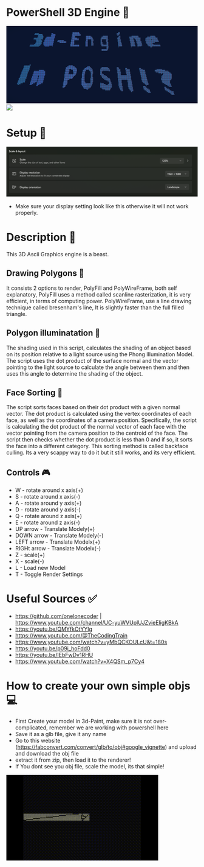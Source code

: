 # PowerShell 3D Engine 💎
![G](https://github.com/jh1sc/PowerShell-3D-Engine/blob/main/Updated%20Engines/Exmpl/title.png)
![](https://img.shields.io/badge/3D_ENGINE-_Made_By_Jh1sc-blue?style=for-the-badge)

# Setup 🌋
![G](https://github.com/jh1sc/PowerShell-3D-Engine/blob/main/Updated%20Engines/Exmpl/settings.png)
- Make sure your display setting look like this otherwise it will not work properly.



# Description 📶
This 3D Ascii Graphics engine is a beast. 

## Drawing Polygons 🔺
It consists 2 options to render, PolyFill and PolyWireFrame, both self explanatory, PolyFill uses a method called scanline rasterization, it is very efficient, in terms of computing power. PolyWireFrame, use a line drawing technique called bresenham's line, It is slightly faster than the full filled triangle.

## Polygon illuminatation 🔦
The shading used in this script, calculates the shading of an object based on its position relative to a light source using the Phong Illumination Model. The script uses the dot product of the surface normal and the vector pointing to the light source to calculate the angle between them and then uses this angle to determine the shading of the object.

## Face Sorting 🔰
The script sorts faces based on their dot product with a given normal vector. The dot product is calculated using the vertex coordinates of each face, as well as the coordinates of a camera position. Specifically, the script is calculating the dot product of the normal vector of each face with the vector pointing from the camera position to the centroid of the face. The script then checks whether the dot product is less than 0 and if so, it sorts the face into a different category. This sorting method is called backface culling. Its a very scappy way to do it but it still works, and its very efficient.

## Controls 🎮
-    W - rotate around x axis(+)
-    S - rotate around x axis(-)
-    A - rotate around y axis(+)
-    D - rotate around y axis(-)
-    Q - rotate around z axis(+)
-    E - rotate around z axis(-)
-    UP arrow - Translate Modely(+)
-    DOWN arrow - Translate Modely(-)
-    LEFT arrow - Translate Modelx(+)
-    RIGHt arrow - Translate Modelx(-)
-    Z - scale(+)
-    X  - scale(-)
-    L - Load new Model
-    T - Toggle Render Settings



# Useful Sources ✅
- https://github.com/onelonecoder | https://www.youtube.com/channel/UC-yuWVUplUJZvieEligKBkA
- https://youtu.be/QMYfkOtYYlg
- https://www.youtube.com/@TheCodingTrain
- https://www.youtube.com/watch?v=yMbQCKOULcU&t=180s
- https://youtu.be/p09i_hoFdd0
- https://youtu.be/IEbFwDv1RHU
- https://www.youtube.com/watch?v=X4QSm_p7Cy4


# How to create your own simple objs 💻
- First Create your model in 3d-Paint, make sure it is not over-complicated, remember we are working with powershell here
- Save it as a glb file, give it any name
- Go to this website (https://fabconvert.com/convert/glb/to/obj#google_vignette) and upload and download the obj file
- extract it from zip, then load it to the renderer!
- If You dont see you obj file, scale the model, its that simple!

![G](https://github.com/jh1sc/PowerShell-3D-Engine/blob/main/Updated%20Engines/Exmpl/Demonstration1.gif "Why U Lookin")
